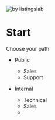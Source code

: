 ![by listingslab](https://listingslab.com/public/png/byListingslab.png)

# Start

Choose your path
- Public
	- Sales
	- Support

- Internal
	- Technical
	- Sales
	- 